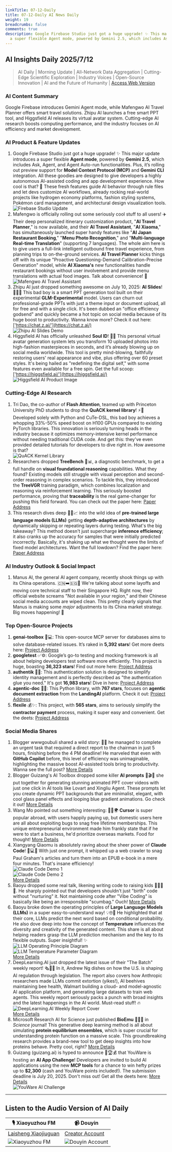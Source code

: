 ```yaml
---
linkTitle: 07-12-Daily
title: 07-12-Daily AI News Daily
weight: 19
breadcrumbs: false
comments: true
description: Google Firebase Studio just got a huge upgrade! ✨ This major update introduces
  a super flexible Agent mode, powered by Gemini 2.5, which includes Ask, Agent,...
---
```

## AI Insights Daily 2025/7/12

> AI Daily | Morning Update | All-Network Data Aggregation | Cutting-Edge Scientific Exploration | Industry Voices | Open-Source Innovation | AI and the Future of Humanity | [Access Web Version](https://ai.hubtoday.app/)

### **AI Content Summary**

Google Firebase introduces Gemini Agent mode, while Mafengwo AI Travel Planner offers smart travel solutions.
Zhipu AI launches a free smart PPT tool, and Higgsfield AI releases its virtual avatar system.
Cutting-edge AI research boosts computing performance, and the industry focuses on AI efficiency and market development.

### AI Product & Feature Updates
1.  Google Firebase Studio just got a huge upgrade! ✨ This major update introduces a super flexible **Agent mode**, powered by **Gemini 2.5**, which includes Ask, Agent, and Agent Auto-run functionalities. Plus, it’s rolling out preview support for **Model Context Protocol (MCP)** and **Gemini CLI** integration. All these goodies are designed to give developers a highly autonomous AI-assisted coding and app development experience. How cool is that? 🤩 These fresh features guide AI behavior through rule files and let devs customize AI workflows, already rocking real-world projects like hydrogen economy platforms, fashion styling systems, Pokémon card management, and architectural design visualization tools.
    <br/> ![Firebase Studio Update](https://cdn.jsdmirror.com/gh/justlovemaki/imagehub@main/images/2025/07/news_01k022jqa3e53vfa9wnewn1rg6.avif) <br/>
2.  Mafengwo is officially rolling out some seriously cool stuff to all users! ✈️ Their deep personalized itinerary customization product, "**AI Travel Planner**," is now available, and their **AI Travel Assistant**, "**AI Xiaoma**," has simultaneously launched super handy features like "**AI Japan Restaurant Booking**," "**Menu Photo Recognition**," and "**Multi-language Real-time Translation**" (supporting 7 languages). The whole aim here is to give users a full-link intelligent outbound free travel experience, from planning trips to on-the-ground services. **AI Travel Planner** kicks things off with its unique "Proactive Questioning-Demand Calibration-Precise Generation" model, while **AI Xiaoma's** new functionalities handle restaurant bookings without user involvement and provide menu translations with actual food images. Talk about convenience! 🤯
    <br/> ![Mafengwo AI Travel Assistant](https://cdn.jsdmirror.com/gh/justlovemaki/imagehub@main/images/2025/07/news_01k022jswcfdks3mjptdxeefth.avif) <br/>
3.  Zhipu AI just dropped something awesome on July 10, 2025: **AI Slides**! 👩‍💻✨ This bad boy is a smart PPT generation tool built on their experimental **GLM-Experimental** model. Users can churn out professional-grade PPTs with just a theme input or document upload, all for free and with a single click. It's been dubbed an "office efficiency godsend" and quickly became a hot topic on social media because of its huge boost to productivity. Wanna know more? Check it out here: ['https://chat.z.ai/'](https://chat.z.ai/)
    <br/> ![Zhipu AI Slides Demo](https://cdn.jsdmirror.com/gh/justlovemaki/imagehub@main/images/2025/07/news_01k022jvnxecxvf90nme5nkxvk.avif) <br/>
4.  Higgsfield AI has officially unleashed **Soul ID**! 📸✨ This personal virtual avatar generation system lets you transform 10 uploaded photos into high-fashion masterpieces in seconds, and it’s already blowing up on social media worldwide. This tool is pretty mind-blowing, faithfully restoring users' real appearance and vibe, plus offering over 60 preset styles. It's being hailed as "redefining the digital self," with some features even available for a free spin. Get the full scoop: ['https://higgsfield.ai/'](https://higgsfield.ai/)
    <br/> ![Higgsfield AI Product Image](https://cdn.jsdmirror.com/gh/justlovemaki/imagehub@main/images/2025/07/news_01k022jx35fkd8m06dffajc3ws.avif) <br/>

### Cutting-Edge AI Research
1.  Tri Dao, the co-author of **Flash Attention**, teamed up with Princeton University PhD students to drop the **QuACK kernel library**! ⚡️🚀 Developed solely with Python and CuTe-DSL, this bad boy achieves a whopping 33%-50% speed boost on H100 GPUs compared to existing PyTorch libraries. This innovation is seriously turning heads in the industry because it optimizes memory-intensive kernel performance without needing traditional CUDA code. And get this: they've even provided detailed tutorials for developers to dive right in. How awesome is that?
    <br/> ![QuACK Kernel Library](https://cdn.jsdmirror.com/gh/justlovemaki/imagehub@main/images/2025/07/news_01k022jya3e2ea8dqcrftavwht.avif) <br/>
2.  Researchers dropped **TreeBench** 🧠📊, a diagnostic benchmark, to get a full handle on **visual foundational reasoning** capabilities. What they found? Existing models still struggle with visual perception and second-order reasoning in complex scenarios. To tackle this, they introduced the **TreeVGR** training paradigm, which combines localization and reasoning via reinforcement learning. This seriously boosted performance, proving that **traceability** is the real game-changer for pushing this field forward. You can check out the paper here: [Paper Address](https://arxiv.org/abs/2507.07999)
3.  This research dives deep 🔬🧠📈 into the wild idea of **pre-trained large language models (LLMs)** getting **depth-adaptive architectures** by dynamically skipping or repeating layers during testing. What's the big takeaway? This method doesn't just supercharge **inference efficiency**; it also cranks up the accuracy for samples that were initially predicted incorrectly. Basically, it's shaking up what we thought were the limits of fixed model architectures. Want the full lowdown? Find the paper here: [Paper Address](https://arxiv.org/abs/2507.07996)

### AI Industry Outlook & Social Impact
1.  Manus AI, the general AI agent company, recently shook things up with its China operations. 🇨🇳➡️🇸🇬🤔 We're talking about some layoffs and moving core technical staff to their Singapore HQ. Right now, their official website screams "Not available in your region," and their Chinese social media accounts are wiped clean. This pretty clearly signals that Manus is making some *major* adjustments to its China market strategy. Big moves happening! 🤯

### Top Open-Source Projects
1.  **genai-toolbox** 🌟💻: This open-source MCP server for databases aims to solve database-related issues. It’s raked in **5,392 stars**! Get more deets here: [Project Address](https://github.com/googleapis/genai-toolbox)
2.  **googletest** ✅⚙️: Google’s go-to testing and mocking framework is all about helping developers test software more efficiently. This project is huge, boasting **36,323 stars**! Find out more here: [Project Address](https://github.com/google/googletest)
3.  **authentik** 🔐🔗: This authentication solution is designed to simplify identity management and is perfectly described as "the authentication glue you need." It's got **16,983 stars**! Dive in here: [Project Address](https://github.com/goauthentik/authentik)
4.  **agentic-doc** 📄🤖: This Python library, with **767 stars**, focuses on **agentic document extraction** from the **LandingAI** platform. Check it out: [Project Address](https://github.com/landing-ai/agentic-doc)
5.  **flexile** 💰✨: This project, with **565 stars**, aims to seriously simplify the **contractor payment** process, making it super easy and convenient. Get the deets: [Project Address](https://github.com/antiwork/flexile)

### Social Media Shares
1.  Blogger wwwgoubuli shared a wild story: 🤯🚀 he managed to complete an urgent task that required a direct report to the chairman in just 5 hours, finishing before the 4 PM deadline! He marveled that even with **GitHub Copilot** before, this level of efficiency was unimaginable, highlighting the massive boost AI-assisted tools bring to productivity. Wanna see the full post? [More Details](https://x.com/wwwgoubuli/status/1943616215542325613)
2.  Blogger Guizang's AI Toolbox dropped some killer **AI prompts** 🎨🎬✨ she put together for generating stunning animated PPT cover videos with just one click in AI tools like Lovart and Xingliu Agent. These prompts let you create dynamic PPT backgrounds that are minimalist, elegant, with cool glass panel effects and looping blue gradient animations. Go check it out! [More Details](https://weibo.com/6182606334/PACAsCWwf)
3.  Wang Mo pointed out something interesting: 🤔💸🌍 **Cursor** is super popular abroad, with users happily paying up, but domestic users here are all about exploiting bugs to snag free lifetime memberships. This unique entrepreneurial environment made him frankly state that if he were to start a business, he'd prioritize overseas markets. Food for thought! [More Details](https://m.okjike.com/originalPosts/6870d859a9ac225444152438)
4.  Xiangyang Qiaomu is absolutely raving about the sheer power of **Claude Code**! 🤩💻🔥 With just one prompt, it whipped up a web crawler to snag Paul Graham's articles and turn them into an EPUB e-book in a mere four minutes. That's insane efficiency!
    <br/> ![Claude Code Demo 1](https://cdn.jsdmirror.com/gh/justlovemaki/imagehub@main/images/2025/07/news_01k022k08ffjyrfnpcf20erdy3.avif) <br/> ![Claude Code Demo 2](https://cdn.jsdmirror.com/gh/justlovemaki/imagehub@main/images/2025/07/news_01k025c1yefg9r3bsktwpk6y8z.avif) <br/> [More Details](https://x.com/vista8/status/1943547771568689502)
5.  Baoyu dropped some real talk, likening writing code to raising kids 👨‍💻👶💔. He sharply pointed out that developers shouldn't just "birth" code without "nurturing" it. Not maintaining code after "Vibe Coding" is basically like being an irresponsible "scumbag." Ouch! [More Details](https://x.com/dotey/status/1943545932487725269)
6.  Baoyu broke down the operating principles of **Large Language Models (LLMs)** in a super easy-to-understand way! 💡🤓📖 He highlighted that at their core, LLMs predict the next word based on conditional probability. He also dove deep into how the concept of **Temperature** influences the diversity and creativity of the generated content. This share is all about helping readers grasp the LLM prediction mechanism and the key to its flexible outputs. Super insightful! ✨
    <br/> ![LLM Operating Principle Diagram](https://cdn.jsdmirror.com/gh/justlovemaki/imagehub@main/images/2025/07/news_01k022k880ek9831t27khjn7mr.avif) <br/> ![LLM Temperature Parameter Diagram](https://cdn.jsdmirror.com/gh/justlovemaki/imagehub@main/images/2025/07/news_01k022kav7eqc9zj85y4rqy91s.avif) <br/> [More Details](https://baoyu.io/translations/how-llms-work-explained-clearly)
7.  DeepLearning.AI just dropped the latest issue of their "The Batch" weekly report! 🗞️🤖🐝 In it, Andrew Ng dishes on how the U.S. is shaping AI regulation through legislation. The report also covers how Anthropic researchers made LLMs commit extortion (yikes!), AI beehives maintaining bee health, Walmart building a cloud- and model-agnostic AI application platform, and generating large datasets to train web agents. This weekly report seriously packs a punch with broad insights and the latest happenings in the AI world. Must-read stuff! 🔥
    <br/> ![DeepLearning.AI Weekly Report Cover](https://cdn.jsdmirror.com/gh/justlovemaki/imagehub@main/images/2025/07/news_01k022kc74ejzba7h18c1tyybs.avif) <br/> [More Details](https://hubs.la/Q03wLbTb0)
8.  Microsoft Research AI for Science just published **BioEmu** 🔬🧬✨ in *Science* journal! This generative deep learning method is all about simulating **protein equilibrium ensembles**, which is super crucial for understanding protein function on a massive scale. This groundbreaking research provides a brand-new tool to get deep insights into how proteins behave. Pretty cool, right? [More Details](https://msft.it/6010S7T8n)
9.  Guizang (guizang.ai) is hyped to announce 🥳🏆💰 that YouWare is hosting an **AI App Challenge**! Developers are invited to build AI applications using the new **MCP tools** for a chance to win hefty prizes up to **$2,300** (cash and YouWare points included!). The submission deadline is July 20, 2025. Don't miss out! Get all the deets here: [More Details](https://x.com/op7418/status/1943359656061210703)
    <br/> ![YouWare AI Challenge](https://cdn.jsdmirror.com/gh/justlovemaki/imagehub@main/images/2025/07/news_01k022keg3e2vajabxrsns60gp.avif) <br/>

---

## Listen to the Audio Version of AI Daily

| 🎙️ **Xiaoyuzhou FM** | 📹 **Douyin** |
| --- | --- |
| [Laisheng Xiaojiuguan](https://www.xiaoyuzhoufm.com/podcast/683c62b7c1ca9cf575a5030e) | [Creator Account](https://www.douyin.com/user/MS4wLjABAAAAwpwqPQlu38sO38VyWgw9ZjMEnN4bMR5j8x111UxpseHR9DpB6-CveI5KRXOWuFwG)|
| ![Xiaoyuzhou FM](https://cdn.jsdmirror.com/gh/justlovemaki/imagehub@main/logo/f959f7984e9163fc50d3941d79a7f262.md.png) | ![Douyin Account](https://cdn.jsdmirror.com/gh/justlovemaki/imagehub@main/logo/7fc30805eeb831e1e2baa3a240683ca3.md.png) |